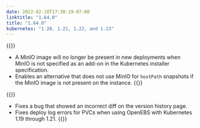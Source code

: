 ```yaml
---
date: 2022-02-18T17:30:19-07:00
linktitle: "1.64.0"
title: "1.64.0"
kubernetes: "1.20, 1.21, 1.22, and 1.23"
---
```


{{<changes>}}
* A MinIO image will no longer be present in new deployments when MinIO is not specified as an add-on in the Kubernetes installer specification.
* Enables an alternative that does not use MinIO for `hostPath` snapshots if the MinIO image is not present on the instance.
{{</changes>}}

{{<fixes>}}
* Fixes a bug that showed an incorrect diff on the version history page.
* Fixes deploy log errors for PVCs when using OpenEBS with Kubernetes 1.19 through 1.21.
{{</fixes>}}

